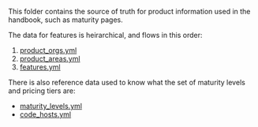 This folder contains the source of truth for product information used in the handbook, such as maturity pages.

The data for features is heirarchical, and flows in this order:

1. [product_orgs.yml](product_orgs.yml)
1. [product_areas.yml](product_areas.yml)
1. [features.yml](features.yml)

There is also reference data used to know what the set of maturity levels and pricing tiers are:

- [maturity_levels.yml](maturity_levels.yml)
- [code_hosts.yml](code_hosts.yml)
